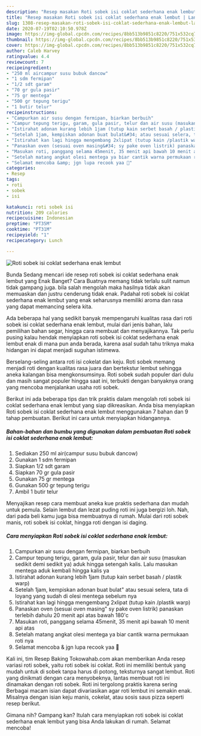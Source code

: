 ```yaml
---
description: "Resep masakan Roti sobek isi coklat sederhana enak lembut | Langkah Membuat Roti sobek isi coklat sederhana enak lembut Yang Bisa Manjain Lidah"
title: "Resep masakan Roti sobek isi coklat sederhana enak lembut | Langkah Membuat Roti sobek isi coklat sederhana enak lembut Yang Bisa Manjain Lidah"
slug: 1308-resep-masakan-roti-sobek-isi-coklat-sederhana-enak-lembut-langkah-membuat-roti-sobek-isi-coklat-sederhana-enak-lembut-yang-bisa-manjain-lidah
date: 2020-07-19T02:10:50.978Z
image: https://img-global.cpcdn.com/recipes/8bb513b9851c8220/751x532cq70/roti-sobek-isi-coklat-sederhana-enak-lembut-foto-resep-utama.jpg
thumbnail: https://img-global.cpcdn.com/recipes/8bb513b9851c8220/751x532cq70/roti-sobek-isi-coklat-sederhana-enak-lembut-foto-resep-utama.jpg
cover: https://img-global.cpcdn.com/recipes/8bb513b9851c8220/751x532cq70/roti-sobek-isi-coklat-sederhana-enak-lembut-foto-resep-utama.jpg
author: Caleb Harvey
ratingvalue: 4.4
reviewcount: 7
recipeingredient:
- "250 ml aircampur susu bubuk dancow"
- "1 sdm fermipan"
- "1/2 sdt garam"
- "70 gr gula pasir"
- "75 gr mentega"
- "500 gr tepung terigu"
- "1 butir telur"
recipeinstructions:
- "Campurkan air susu dengan fermipan, biarkan berbuih"
- "Campur tepung terigu, garam, gula pasir, telur dan air susu (masukan sedikit demi sedikit ya) aduk hingga setengah kalis. Lalu masukan mentega aduk kembali hingga kalis ya"
- "Istirahat adonan kurang lebih 1jam (tutup kain serbet basah / plastik warp)"
- "Setelah 1jam, kempiskan adonan buat bulat&#34; atau sesuai selera, tata di loyang yang sudah di olesi mentega sebelum nya"
- "Istirahat kan lagi hingga mengembang 2xlipat (tutup kain /plastik warp)"
- "Panaskan oven (sesuai oven masing&#34; sy pake oven listrik) panaskan terlebih dahulu 20 menit api atas bawah 180&#39;c"
- "Masukan roti, panggang selama 45menit, 35 menit api bawah 10 menit api atas"
- "Setelah matang angkat olesi mentega ya biar cantik warna permukaan roti nya"
- "Selamat mencoba &amp; jgn lupa recook yaa 🤗"
categories:
- Resep
tags:
- roti
- sobek
- isi

katakunci: roti sobek isi 
nutrition: 209 calories
recipecuisine: Indonesian
preptime: "PT35M"
cooktime: "PT31M"
recipeyield: "1"
recipecategory: Lunch

---
```



![Roti sobek isi coklat sederhana enak lembut](https://img-global.cpcdn.com/recipes/8bb513b9851c8220/751x532cq70/roti-sobek-isi-coklat-sederhana-enak-lembut-foto-resep-utama.jpg)

Bunda Sedang mencari ide resep roti sobek isi coklat sederhana enak lembut yang Enak Banget? Cara Buatnya memang tidak terlalu sulit namun tidak gampang juga. bila salah mengolah maka hasilnya tidak akan memuaskan dan justru cenderung tidak enak. Padahal roti sobek isi coklat sederhana enak lembut yang enak seharusnya memiliki aroma dan rasa yang dapat memancing selera kita.

Ada beberapa hal yang sedikit banyak mempengaruhi kualitas rasa dari roti sobek isi coklat sederhana enak lembut, mulai dari jenis bahan, lalu pemilihan bahan segar, hingga cara membuat dan menyajikannya. Tak perlu pusing kalau hendak menyiapkan roti sobek isi coklat sederhana enak lembut enak di mana pun anda berada, karena asal sudah tahu triknya maka hidangan ini dapat menjadi suguhan istimewa.

Berselang-seling antara roti isi cokelat dan keju. Roti sobek memang menjadi roti dengan kualitas rasa juara dan bertekstur lembut sehingga aneka kalangan bisa mengkonsumsinya. Roti sobek sudah populer dari dulu dan masih sangat populer hingga saat ini, terbukti dengan banyaknya orang yang mencoba menjalankan usaha roti sobek.


Berikut ini ada beberapa tips dan trik praktis dalam mengolah roti sobek isi coklat sederhana enak lembut yang siap dikreasikan. Anda bisa menyiapkan Roti sobek isi coklat sederhana enak lembut menggunakan 7 bahan dan 9 tahap pembuatan. Berikut ini cara untuk menyiapkan hidangannya.

<!--inarticleads1-->

##### Bahan-bahan dan bumbu yang digunakan dalam pembuatan Roti sobek isi coklat sederhana enak lembut:

1. Sediakan 250 ml air(campur susu bubuk dancow)
1. Gunakan 1 sdm fermipan
1. Siapkan 1/2 sdt garam
1. Siapkan 70 gr gula pasir
1. Gunakan 75 gr mentega
1. Gunakan 500 gr tepung terigu
1. Ambil 1 butir telur


Menyajikan resep cara membuat aneka kue praktis sederhana dan mudah untuk pemula. Selain lembut dan lezat puding roti ini juga bergizi loh. Nah, dari pada beli kamu juga bisa membuatnya di rumah. Mulai dari roti sobek manis, roti sobek isi coklat, hingga roti dengan isi daging. 

<!--inarticleads2-->

##### Cara menyiapkan Roti sobek isi coklat sederhana enak lembut:

1. Campurkan air susu dengan fermipan, biarkan berbuih
1. Campur tepung terigu, garam, gula pasir, telur dan air susu (masukan sedikit demi sedikit ya) aduk hingga setengah kalis. Lalu masukan mentega aduk kembali hingga kalis ya
1. Istirahat adonan kurang lebih 1jam (tutup kain serbet basah / plastik warp)
1. Setelah 1jam, kempiskan adonan buat bulat&#34; atau sesuai selera, tata di loyang yang sudah di olesi mentega sebelum nya
1. Istirahat kan lagi hingga mengembang 2xlipat (tutup kain /plastik warp)
1. Panaskan oven (sesuai oven masing&#34; sy pake oven listrik) panaskan terlebih dahulu 20 menit api atas bawah 180&#39;c
1. Masukan roti, panggang selama 45menit, 35 menit api bawah 10 menit api atas
1. Setelah matang angkat olesi mentega ya biar cantik warna permukaan roti nya
1. Selamat mencoba &amp; jgn lupa recook yaa 🤗


Kali ini, tim Resep Baking Tokowahab.com akan memberikan Anda resep variasi roti sobek, yaitu roti sobek isi coklat. Roti ini memiliki bentuk yang mudah untuk di sobek tanpa harus di potong, teksturnya sangat lembut. Roti yang dinikmati dengan cara menyobeknya, lantas membuat roti ini dinamakan dengan roti sobek. Roti ini tergolong praktis karena sering Berbagai macam isian dapat divariasikan agar roti lembut ini semakin enak. Misalnya dengan isian keju manis, cokelat, atau sosis saus pizza seperti resep berikut. 

Gimana nih? Gampang kan? Itulah cara menyiapkan roti sobek isi coklat sederhana enak lembut yang bisa Anda lakukan di rumah. Selamat mencoba!
